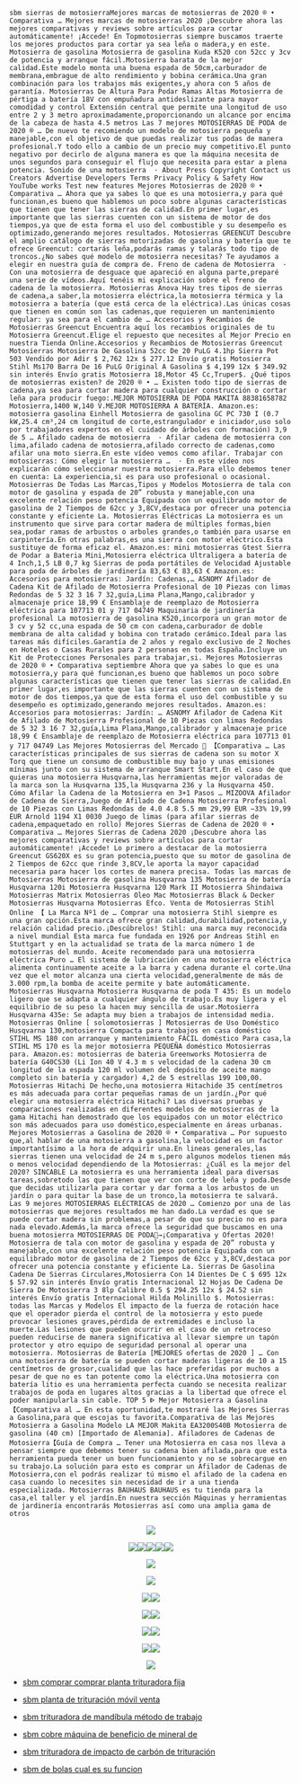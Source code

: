 
```
sbm sierras de motosierraMejores marcas de motosierras de 2020 ® • Comparativa … Mejores marcas de motosierras 2020 ¡Descubre ahora las mejores comparativas y reviews sobre artículos para cortar automáticamente! ¡Accede! En Topmotosierras siempre buscamos traerte los mejores productos para cortar ya sea leña o madera,y en este. Motosierra de gasolina Motosierra de gasolina Kuda K520 con 52cc y 3cv de potencia y arranque fácil.Motosierra barata de la mejor calidad.Este modelo monta una buena espada de 50cm,carburador de membrana,embrague de alto rendimiento y bobina cerámica.Una gran combinación para los trabajos más exigentes,y ahora con 5 años de garantía. Motosierras De Altura Para Podar Ramas Altas Motosierra de pértiga a batería 18V con empuñadura antideslizante para mayor comodidad y control Extensión central que permite una longitud de uso entre 2 y 3 metro aproximadamente,proporcionando un alcance por encima de la cabeza de hasta 4.5 metros Las 7 mejores MOTOSIERRAS DE PODA de 2020 ® … De nuevo te recomiendo un modelo de motosierra pequeña y manejable,con el objetivo de que puedas realizar tus podas de manera profesional.Y todo ello a cambio de un precio muy competitivo.El punto negativo por decirlo de alguna manera es que la máquina necesita de unos segundos para conseguir el flujo que necesita para estar a plena potencia. Sonido de una motosierra  · About Press Copyright Contact us Creators Advertise Developers Terms Privacy Policy & Safety How YouTube works Test new features Mejores Motosierras de 2020 ® • Comparativa … Ahora que ya sabes lo que es una motosierra,y para qué funcionan,es bueno que hablemos un poco sobre algunas características que tienen que tener las sierras de calidad.En primer lugar,es importante que las sierras cuenten con un sistema de motor de dos tiempos,ya que de esta forma el uso del combustible y su desempeño es optimizado,generando mejores resultados. Motosierras GREENCUT Descubre el amplio catálogo de sierras motorizadas de gasolina y batería que te ofrece Greencut: cortarás leña,podarás ramas y talarás todo tipo de troncos.¿No sabes qué modelo de motosierra necesitas? Te ayudamos a elegir en nuestra guía de compra de. Freno de cadena de Motosierra  · Con una motosierra de desguace que apareció en alguna parte,preparé una serie de vídeos.Aquí tenéis mi explicación sobre el freno de cadena de la motosierra. Motosierras Anova Hay tres tipos de sierras de cadena,a saber,la motosierra eléctrica,la motosierra térmica y la motosierra a batería (que está cerca de la eléctrica).Las únicas cosas que tienen en común son las cadenas,que requieren un mantenimiento regular: ya sea para el cambio de … Accesorios y Recambios de Motosierras Greencut Encuentra aquí los recambios originales de tu Motosierra Greencut.Elige el repuesto que necesites al Mejor Precio en nuestra Tienda Online.Accesorios y Recambios de Motosierras Greencut Motosierras Motosierra De Gasolina 52cc De 20 PuLG 4.1hp Sierra Pot 503 Vendido por Adir $ 2,762 12x $ 277.12 Envío gratis Motosierra Stihl Ms170 Barra De 16 PuLG Original A Gasolina $ 4,199 12x $ 349.92 sin interés Envío gratis Motosierra 18,Motor 45 Cc,Truper$. ¿Qué tipos de motosierras existen? de 2020 ® • … Existen todo tipo de sierras de cadena,ya sea para cortar madera para cualquier construcción o cortar leña para producir fuego:.MEJOR MOTOSIERRA DE PODA MAKITA 88381658782 Motosierra,1400 W,140 V.MEJOR MOTOSIERRA A BATERÍA. Amazon.es: motosierra gasolina Einhell Motosierra de gasolina GC PC 730 I (0.7 kW,25.4 cm³,24 cm longitud de corte,estrangulador e iniciador,uso solo por trabajadores expertos en el cuidado de árboles con formación) 3,9 de 5 … Afilado cadena de motosierra  · Afilar cadena de motosierra con lima,afilado cadena de motosierra,afilado correcto de cadenas,como afilar una moto sierra.En este vídeo vemos como afilar. Trabajar con motosierras: Cómo elegir la motosierra …  · En este vídeo nos explicarán cómo seleccionar nuestra motosierra.Para ello debemos tener en cuenta: La experiencia,si es para uso profesional o ocasional. Motosierras De Todas Las Marcas,Tipos y Modelos Motosierra de tala con motor de gasolina y espada de 20” robusta y manejable,con una excelente relación peso potencia Equipada con un equilibrado motor de gasolina de 2 Tiempos de 62cc y 3,8CV,destaca por ofrecer una potencia constante y eficiente La. Motosierras Eléctricas La motosierra es un instrumento que sirve para cortar madera de múltiples formas,bien sea,podar ramas de arbustos o arboles grandes,o también para usarse en carpintería.En otras palabras,es una sierra con motor eléctrico.Esta sustituye de forma eficaz el. Amazon.es: mini motosierras Gtest Sierra de Podar a Bateria Mini,Motosierra eléctrica Ultraligera a batería de 4 Inch,1,5 LB 0,7 kg Sierras de poda portátiles de Velocidad Ajustable para poda de árboles de jardinería 83,63 € 83,63 € Amazon.es: Accesorios para motosierras: Jardín: Cadenas,… ASNOMY Afilador de Cadena Kit de Afilado de Motosierra Profesional de 10 Piezas con limas Redondas de 5 32 3 16 7 32,guía,Lima Plana,Mango,calibrador y almacenaje price 18,99 € Ensamblaje de reemplazo de Motosierra eléctrica para 107713 01 y 717 04749 Maquinaria de jardinería profesional La motosierra de gasolina K520,incorpora un gran motor de 3 cv y 52 cc,una espada de 50 cm con cadena,carburador de doble membrana de alta calidad y bobina con tratado cerámico.Ideal para las tareas más difíciles.Garantía de 2 años y regalo exclusivo de 2 Noches en Hoteles o Casas Rurales para 2 personas en todas España.Incluye un Kit de Protecciones Personales para trabajar,si. Mejores Motosierras de 2020 ® • Comparativa septiembre Ahora que ya sabes lo que es una motosierra,y para qué funcionan,es bueno que hablemos un poco sobre algunas características que tienen que tener las sierras de calidad.En primer lugar,es importante que las sierras cuenten con un sistema de motor de dos tiempos,ya que de esta forma el uso del combustible y su desempeño es optimizado,generando mejores resultados. Amazon.es: Accesorios para motosierras: Jardín: … ASNOMY Afilador de Cadena Kit de Afilado de Motosierra Profesional de 10 Piezas con limas Redondas de 5 32 3 16 7 32,guía,Lima Plana,Mango,calibrador y almacenaje price 18,99 € Ensamblaje de reemplazo de Motosierra eléctrica para 107713 01 y 717 04749 Las Mejores Motosierras del Mercado 🥇 【Comparativa … Las características principales de sus sierras de cadena son su motor X Torq que tiene un consumo de combustible muy bajo y unas emisiones mínimas junto con su sistema de arranque Smart Start.En el caso de que quieras una motosierra Husqvarna,las herramientas mejor valoradas de la marca son la Husqvarna 135,la Husqvarna 236 y la Husqvarna 450. Cómo Afilar la Cadena de la Motosierra en 3+1 Pasos … MIZOOVA Afilador de Cadena de Sierra,Juego de Afilado de Cadena Motosierra Profesional de 10 Piezas con Limas Redondas de 4.0 4.8 5.5 mm 29,99 EUR −33% 19,99 EUR Arnold 1194 X1 0030 Juego de limas (para afilar sierras de cadena,empaquetado en rollo) Mejores Sierras de Cadena de 2020 ® • Comparativa … Mejores Sierras de Cadena 2020 ¡Descubre ahora las mejores comparativas y reviews sobre artículos para cortar automáticamente! ¡Accede! Lo primero a destacar de la motosierra Greencut GS620X es su gran potencia,puesto que su motor de gasolina de 2 Tiempos de 62cc que rinde 3,8CV,le aporta la mayor capacidad necesaria para hacer los cortes de manera precisa. Todas las marcas de Motosierras Motosierra de gasolina Husqvarna 135 Motosierra de batería Husqvarna 120i Motosierra Husqvarna 120 Mark II Motosierra Shindaiwa Motosierras Matrix Motosierras Oleo Mac Motosierras Black & Decker Motosierras Husqvarna Motosierras Efco. Venta de Motosierras Stihl Online 【 La Marca Nº1 de … Comprar una motosierra Stihl siempre es una gran opción.Esta marca ofrece gran calidad,durabilidad,potencia,y relación calidad precio.¡Descúbrelos! Stihl: una marca muy reconocida a nivel mundial Esta marca fue fundada en 1926 por Andreas Stihl en Stuttgart y en la actualidad se trata de la marca número 1 de motosierras del mundo. Aceite recomendado para una motosierra eléctrica Puro … El sistema de lubricación en una motosierra eléctrica alimenta continuamente aceite a la barra y cadena durante el corte.Una vez que el motor alcanza una cierta velocidad,generalmente de más de 3.000 rpm,la bomba de aceite permite y bate automáticamente. Motosierras Husqvarna Motosierra Husqvarna de poda T 435: Es un modelo ligero que se adapta a cualquier ángulo de trabajo.Es muy ligera y el equilibrio de su peso la hacen muy sencilla de usar.Motosierra Husqvarna 435e: Se adapta muy bien a trabajos de intensidad media. Motosierras Online [ solomotosierras ] Motosierras de Uso Doméstico Husqvarna 130,motosierra Compacta para trabajos en casa doméstico STIHL MS 180 con arranque y mantenimiento FÁCIL doméstico Para casa,la STIHL MS 170 es la mejor motosierra PEQUEÑA doméstico Motosierras para. Amazon.es: motosierras de bateria Greenworks Motosierra de batería G40CS30 (Li Ion 40 V 4.3 m s velocidad de la cadena 30 cm longitud de la espada 120 ml volumen del depósito de aceite mango completo sin batería y cargador) 4,2 de 5 estrellas 199 100,00. Motosierras Hitachi De hecho,una motosierra Hitachide 35 centímetros es más adecuada para cortar pequeñas ramas de un jardín.¿Por qué elegir una motosierra eléctrica Hitachi? Las diversas pruebas y comparaciones realizadas en diferentes modelos de motosierras de la gama Hitachi han demostrado que los equipados con un motor eléctrico son más adecuados para uso doméstico,especialmente en áreas urbanas. Mejores Motosierras a Gasolina de 2020 ® • Comparativa … Por supuesto que,al hablar de una motosierra a gasolina,la velocidad es un factor importantísimo a la hora de adquirir una.En lineas generales,las sierras tienen una velocidad de 24 m s,pero algunos modelos tienen más o menos velocidad dependiendo de la Motosierras: ¿Cuál es la mejor del 2020? SINCABLE La motosierra es una herramienta ideal para diversas tareas,sobretodo las que tienen que ver con corte de leña y poda.Desde que decidas utilizarla para cortar y dar forma a los arbustos de un jardín o para quitar la base de un tronco,la motosierra te salvará. Las 9 mejores MOTOSIERRAS ELÉCTRICAS de 2020 … Comienzo por una de las motosierras que mejores resultados me han dado.La verdad es que se puede cortar madera sin problemas,a pesar de que su precio no es para nada elevado.Además,la marca ofrece la seguridad que buscamos en una buena motosierra MOTOSIERRAS DE PODA🥇→¡Comparativa y Ofertas 2020! Motosierra de tala con motor de gasolina y espada de 20” robusta y manejable,con una excelente relación peso potencia Equipada con un equilibrado motor de gasolina de 2 Tiempos de 62cc y 3,8CV,destaca por ofrecer una potencia constante y eficiente La. Sierras De Gasolina Cadena De Sierras Circulares,Motosierra Con 14 Dientes De C $ 695 12x $ 57.92 sin interés Envío gratis Internacional 12 Hojas De Cadena De Sierra De Motosierra 3 8lp Calibre 0.5 $ 294.25 12x $ 24.52 sin interés Envío gratis Internacional Hilda Molinillo $. Motosierras: todas las Marcas y Modelos El impacto de la fuerza de rotación hace que el operador pierda el control de la motosierra y esto puede provocar lesiones graves,pérdida de extremidades e incluso la muerte.Las lesiones que pueden ocurrir en el caso de un retroceso pueden reducirse de manera significativa al llevar siempre un tapón protector y otro equipo de seguridad personal al operar una motosierra. Motosierras de Batería [MEJORES ofertas de 2020 ] … Con una motosierra de batería se pueden cortar maderas ligeras de 10 a 15 centímetros de grosor,cualidad que las hace preferidas por muchos a pesar de que no es tan potente como la eléctrica.Una motosierra con batería litio es una herramienta perfecta cuando se necesita realizar trabajos de poda en lugares altos gracias a la libertad que ofrece el poder manipularla sin cable. TOP 5 ᐈ Mejor Motosierra a Gasolina 【Comparativa al … En esta oportunidad,te mostraré las Mejores Sierras a Gasolina,para que escojas tu favorita.Comparativa de las Mejores Motosierra a Gasolina Modelo LA MEJOR Makita EA3200S40B Motosierra de gasolina (40 cm) [Importado de Alemania]. Afiladores de Cadenas de Motosierra【Guía de Compra … Tener una Motosierra en casa nos lleva a pensar siempre que debemos tener su cadena bien afilada,para que esta herramienta pueda tener un buen funcionamiento y no se sobrecargue en su trabajo.La solución para esto es comprar un Afilador de Cadenas de Motosierra,con el podrás realizar tú mismo el afilado de la cadena en casa cuando lo necesites sin necesidad de ir a una tienda especializada. Motosierras BAUHAUS BAUHAUS es tu tienda para la casa,el taller y el jardín.En nuestra sección Máquinas y herramientas de jardinería encontrarás Motosierras así como una amplia gama de otros 
```

<div align="center">

<a href="https://es-crusher.shibang-china.com/github&k=sbm+sierras+de+motosierra"><img src="https://static.shibang-china.com/es/crusher/logo.jpg"></a>

<a href="https://es-crusher.shibang-china.com/github&k=sbm+sierras+de+motosierra"><img src="https://static.shibang-china.com/es/crusher/index.jpg"></a><a href="https://es-crusher.shibang-china.com/material.htmlgithub&k=sbm+sierras+de+motosierra"><img src="https://static.shibang-china.com/es/crusher/material.jpg"></a><a href="https://es-crusher.shibang-china.com/application.htmlgithub&k=sbm+sierras+de+motosierra"><img src="https://static.shibang-china.com/es/crusher/application.jpg"></a><a href="https://es-crusher.shibang-china.com/aboutus.htmlgithub&k=sbm+sierras+de+motosierra"><img src="https://static.shibang-china.com/es/crusher/aboutus.jpg"></a><a href="https://es-crusher.shibang-china.com/contact.htmlgithub&k=sbm+sierras+de+motosierra"><img src="https://static.shibang-china.com/es/crusher/contact.jpg"></a>

<a href="https://es-crusher.shibang-china.com/github&k=sbm+sierras+de+motosierra"><img src="https://static.shibang-china.com/es/crusher/banner.jpg"></a>

<a href="https://swt.shibang-china.com/github&k=sbm+sierras+de+motosierra"><img src="https://static.shibang-china.com/es/crusher/text.jpg"></a>

<a href="https://swt.shibang-china.com/github&k=sbm+sierras+de+motosierra"><img src="https://static.shibang-china.com/es/crusher/chat.jpg"></a><a href="https://es-crusher.shibang-china.com/contact.htmlgithub&k=sbm+sierras+de+motosierra"><img src="https://static.shibang-china.com/es/crusher/message.jpg"></a>

<a href="https://es-crusher.shibang-china.com/products/pe.htmlgithub&k=sbm+sierras+de+motosierra"><img src="https://static.shibang-china.com/es/crusher/pe.jpg"></a><a href="https://es-crusher.shibang-china.com/products/pf.htmlgithub&k=sbm+sierras+de+motosierra"><img src="https://static.shibang-china.com/es/crusher/pf.jpg"></a>

<a href="https://es-crusher.shibang-china.com/products/hpt.htmlgithub&k=sbm+sierras+de+motosierra"><img src="https://static.shibang-china.com/es/crusher/hpt.jpg"></a><a href="https://es-crusher.shibang-china.com/products/vsi.htmlgithub&k=sbm+sierras+de+motosierra"><img src="https://static.shibang-china.com/es/crusher/vsi.jpg"></a>

<a href="https://es-crusher.shibang-china.com/products/klv.htmlgithub&k=sbm+sierras+de+motosierra"><img src="https://static.shibang-china.com/es/crusher/klv.jpg"></a><a href="https://es-crusher.shibang-china.com/products/portable.htmlgithub&k=sbm+sierras+de+motosierra"><img src="https://static.shibang-china.com/es/crusher/portable.jpg"></a>

<a href="https://swt.shibang-china.com/github&k=sbm+sierras+de+motosierra"><img src="https://static.shibang-china.com/es/crusher/case.jpg"></a>

</div>


* [sbm comprar comprar planta trituradora fija](sbm%20comprar%20comprar%20planta%20trituradora%20fija.md)

* [sbm planta de trituración móvil venta](sbm%20planta%20de%20trituraci%C3%B3n%20m%C3%B3vil%20venta.md)

* [sbm trituradora de mandíbula método de trabajo](sbm%20trituradora%20de%20mand%C3%ADbula%20m%C3%A9todo%20de%20trabajo.md)

* [sbm cobre máquina de beneficio de mineral de](sbm%20cobre%20m%C3%A1quina%20de%20beneficio%20de%20mineral%20de.md)

* [sbm trituradora de impacto de carbón de trituración](sbm%20trituradora%20de%20impacto%20de%20carb%C3%B3n%20de%20trituraci%C3%B3n.md)

* [sbm de bolas cual es su funcion](sbm%20de%20bolas%20cual%20es%20su%20funcion.md)